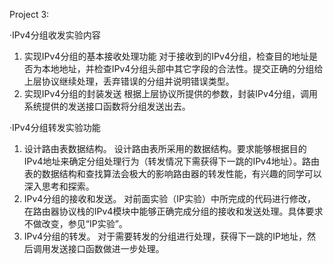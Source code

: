 Project 3:

·IPv4分组收发实验内容
1) 实现IPv4分组的基本接收处理功能
对于接收到的IPv4分组，检查目的地址是否为本地地址，并检查IPv4分组头部中其它字段的合法性。提交正确的分组给上层协议继续处理，丢弃错误的分组并说明错误类型。
2) 实现IPv4分组的封装发送
根据上层协议所提供的参数，封装IPv4分组，调用系统提供的发送接口函数将分组发送出去。

·IPv4分组转发实验功能
1) 设计路由表数据结构。
设计路由表所采用的数据结构。要求能够根据目的IPv4地址来确定分组处理行为（转发情况下需获得下一跳的IPv4地址）。路由表的数据结构和查找算法会极大的影响路由器的转发性能，有兴趣的同学可以深入思考和探索。
2) IPv4分组的接收和发送。
对前面实验（IP实验）中所完成的代码进行修改，在路由器协议栈的IPv4模块中能够正确完成分组的接收和发送处理。具体要求不做改变，参见“IP实验”。
3) IPv4分组的转发。
对于需要转发的分组进行处理，获得下一跳的IP地址，然后调用发送接口函数做进一步处理。